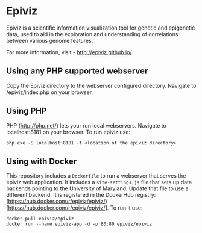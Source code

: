 Epiviz
======

Epiviz is a scientific information visualization tool for genetic and epigenetic data, used to aid in the exploration and understanding of correlations between various genome features.

For more information, visit - http://epiviz.github.io/

Using any PHP supported webserver
---------------------------------
Copy the Epiviz directory to the webserver configured directory. Navigate to <webserver-ip>/epiviz/index.php on your browser.

Using PHP
---------
PHP (http://php.net/) lets your run local webservers. Navigate to localhost:8181 on your browser.
To run epiviz use:
```
php.exe -S localhost:8181 -t <location of the epiviz directory>
```

Using with Docker
-------------------

This repository includes a `Dockerfile` to run a webserver that serves
the epiviz web application. It includes a `site-settings.js` file that
sets up data backends pointing to the University of Maryland. Update
that file to use a different backend. It is registered in the DockerHub
registry: (https://hub.docker.com/r/epiviz/epiviz/)[https://hub.docker.com/r/epiviz/epiviz/].
To run it use:

```shell
docker pull epiviz/epiviz
docker run --name epiviz-app -d -p 80:80 epiviz/epiviz
```
